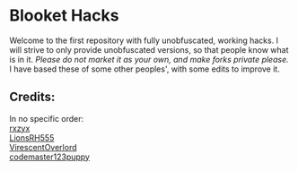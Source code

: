 # Blooket Hacks

Welcome to the first repository with fully unobfuscated, working hacks. I will strive to only provide unobfuscated versions, so that people know what is in it. *Please do not market it as your own, and make forks private please.*
I have based these of some other peoples', with some edits to improve it.

## Credits:

In no specific order:<br>
[rxzyx](https://github.com/rxzyx)<br>
[LionsRH555](https://github.com/LionsRH555)<br>
[VirescentOverlord](https://github.com/VirescentOverlord)<br>
[codemaster123puppy](https://github.com/codemaster123puppy)
